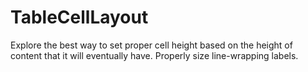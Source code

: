 TableCellLayout
===============

Explore the best way to set proper cell height based on the height of content that it will eventually have.  Properly size line-wrapping labels.
